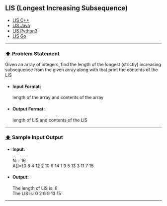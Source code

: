 ## LIS (Longest Increasing Subsequence)

- [LIS C++](LIS.cpp)
- [LIS Java](LIS.java)
- [LIS Python3](lis.py)
- [LIS Go](LIS.go)

---
### [⬆](#toc) <a name='stat'>Problem Statement</a>
Given an array of integers, find the length of the longest (strictly) increasing subsequence 
from the given array along with that print the contents of the LIS

- <h4>Input Format:</h4> length of the array and contents of the array</br>
- <h4>Output Format:</h4> length of LIS and contents of the LIS

---


### [⬆](#toc) <a name='stat'>Sample Input Output</a>

- <h4>Input:</h4> N = 16</br> A[]={0 8 4 12 2 10 6 14 1 9 5 13 3 11 7 15
- <h4>Output:</h4> The length of LIS is: 6 </br> The LIS is: 0 2 6 9 13 15

---

